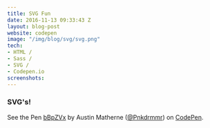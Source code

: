 ```yaml
---
title: SVG Fun
date: 2016-11-13 09:33:43 Z
layout: blog-post
website: codepen
image: "/img/blog/svg/svg.png"
tech:
- HTML /
- Sass /
- SVG /
- Codepen.io
screenshots: 
---
```


<style type="text/css">
  	.portfolio .screenshots {
  		display: none;
  	}
</style>

### SVG's!

<!--break-->

<p data-height="500" data-theme-id="0" data-slug-hash="bBpZVx" data-default-tab="result" data-user="Pnkdrmmr" data-embed-version="2" data-pen-title="bBpZVx" data-preview="true" class="codepen">See the Pen <a href="http://codepen.io/Pnkdrmmr/pen/bBpZVx/">bBpZVx</a> by Austin Matherne (<a href="http://codepen.io/Pnkdrmmr">@Pnkdrmmr</a>) on <a href="http://codepen.io">CodePen</a>.</p>
<script async src="https://production-assets.codepen.io/assets/embed/ei.js"></script>
